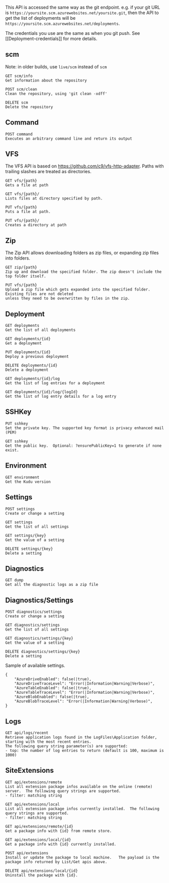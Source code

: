 This API is accessed the same way as the git endpoint. e.g. if your git URL is `https://yoursite.scm.azurewebsites.net/yoursite.git`, then the API to get the list of deployments will be `https://yoursite.scm.azurewebsites.net/deployments`.

The credentials you use are the same as when you git push. See [[Deployment-credentials]] for more details.


## scm

Note: in older builds, use `live/scm` instead of `scm`

    GET scm/info
    Get information about the repository
    
    POST scm/clean	
    Clean the repository, using 'git clean -xdff'
    
    DELETE scm	
    Delete the repository
    	
## Command

    POST command	
    Executes an arbitrary command line and return its output
    	
## VFS
   The VFS API is based on <https://github.com/c9/vfs-http-adapter>. Paths with trailing slashes are treated as directories.

    GET vfs/{path}
    Gets a file at path

    GET vfs/{path}/
    Lists files at directory specified by path.

    PUT vfs/{path}
    Puts a file at path.

    PUT vfs/{path}/
    Creates a directory at path

## Zip
   The Zip API allows downloading folders as zip files, or expanding zip files into folders.

    GET zip/{path}
    Zip up and download the specified folder. The zip doesn't include the top folder itself.

    PUT vfs/{path}
    Upload a zip file which gets expanded into the specified folder. Existing files are not deleted
    unless they need to be overwritten by files in the zip.

## Deployment

    GET deployments	
    Get the list of all deployments
    
    GET deployments/{id}	
    Get a deployment
    
    PUT deployments/{id}	
    Deploy a previous deployment
    
    DELETE deployments/{id}	
    Delete a deployment
    
    GET deployments/{id}/log	
    Get the list of log entries for a deployment
    
    GET deployments/{id}/log/{logId}	
    Get the list of log entry details for a log entry
    	
## SSHKey

    PUT sshkey	
    Set the private key. The supported key format is privacy enhanced mail (PEM)

    GET sshkey	
    Get the public key.  Optional: ?ensurePublicKey=1 to generate if none exist.
    	
## Environment

    GET environment	
    Get the Kudu version
    	
## Settings

    POST settings	
    Create or change a setting
    
    GET settings	
    Get the list of all settings
    
    GET settings/{key}	
    Get the value of a setting
    
    DELETE settings/{key}	
    Delete a setting
    	
## Diagnostics

    GET dump	
    Get all the diagnostic logs as a zip file

## Diagnostics/Settings

    POST diagnostics/settings	
    Create or change a setting
    
    GET diagnostics/settings	
    Get the list of all settings
    
    GET diagnostics/settings/{key}	
    Get the value of a setting
    
    DELETE diagnostics/settings/{key}	
    Delete a setting

Sample of available settings.

    {
        "AzureDriveEnabled": false(|true),
        "AzureDriveTraceLevel": "Error(|Information|Warning|Verbose)",
        "AzureTableEnabled": false(|true),
        "AzureTableTraceLevel": "Error(|Information|Warning|Verbose)",
        "AzureBlobEnabled": false(|true),
        "AzureBlobTraceLevel": "Error(|Information|Warning|Verbose)",
    }

## Logs

    GET api/logs/recent	
    Retrieve application logs found in the LogFiles\Application folder, starting with the most recent entries. 
    The following query string parameter(s) are supported:
    - top: the number of log entries to return (default is 100, maximum is 1000)

## SiteExtensions

    GET api/extensions/remote	
    List all extension package infos available on the online (remote) server.  The following query strings are supported.
    - filter: matching string

    GET api/extensions/local	
    List all extension package infos currently installed.  The following query strings are supported.
    - filter: matching string

    GET api/extensions/remote/{id}	
    Get a package info with {id} from remote store. 

    GET api/extensions/local/{id}	
    Get a package info with {id} currently installed. 

    POST api/extensions
    Install or update the package to local machine.   The payload is the package info returned by List/Get apis above. 

    DELETE api/extensions/local/{id}
    Uninstall the package with {id}.
